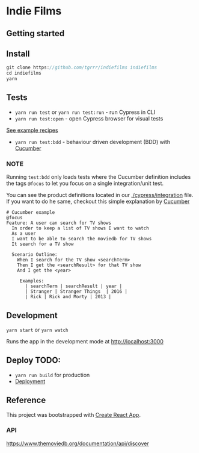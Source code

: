 # Indie Films

## Getting started

## Install

```js
git clone https://github.com/tgrrr/indiefilms indiefilms
cd indiefilms
yarn
```

## Tests

- `yarn run test` or `yarn run test:run` - run Cypress in CLI
- `yarn run test:open` - open Cypress browser for visual tests

[See example recipes](https://github.com/cypress-io/cypress-example-recipes)

- `yarn run test:bdd` - behaviour driven development (BDD) with [Cucumber](https://cucumber.io)

### NOTE

Running `test:bdd` only loads tests where the Cucumber definition includes the tags `@focus` to let you focus on a single integration/unit test.

You can see the product definitions located in our [./cypress/integration](./cypress/integration) file. If you want to do he same, checkout this simple explanation by [Cucumber](https://cucumber.io/docs/bdd/who-does-what/)

```Gherkin
# Cucumber example
@focus
Feature: A user can search for TV shows
  In order to keep a list of TV shows I want to watch
  As a user
  I want to be able to search the moviedb for TV shows
  It search for a TV show

  Scenario Outline:
    When I search for the TV show <searchTerm>
    Then I get the <searchResult> for that TV show
    And I get the <year>

     Examples:
       | searchTerm | searchResult | year |
       | Stranger | Stranger Things  | 2016 |
       | Rick | Rick and Morty | 2013 |

```

## Development

`yarn start` or `yarn watch`

Runs the app in the development mode at
[http://localhost:3000](http://localhost:3000)

## Deploy TODO:

- `yarn run build` for production
- [Deployment](https://facebook.github.io/create-react-app/docs/deployment)

## Reference

This project was bootstrapped with [Create React App](https://github.com/facebook/create-react-app).

### API

https://www.themoviedb.org/documentation/api/discover